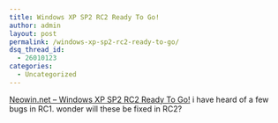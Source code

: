 ```yaml
---
title: Windows XP SP2 RC2 Ready To Go!
author: admin
layout: post
permalink: /windows-xp-sp2-rc2-ready-to-go/
dsq_thread_id:
  - 26010123
categories:
  - Uncategorized
---
```

[Neowin.net &#8211; Windows XP SP2 RC2 Ready To Go!][1] i have heard of a few bugs in RC1. wonder will these be fixed in RC2?

 [1]: http://www.neowin.net/comments.php?id=21043&category=main
